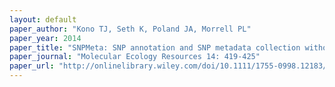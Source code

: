 ```yaml
---
layout: default
paper_author: "Kono TJ, Seth K, Poland JA, Morrell PL"
paper_year: 2014
paper_title: "SNPMeta: SNP annotation and SNP metadata collection without a reference genome"
paper_journal: "Molecular Ecology Resources 14: 419-425"
paper_url: "http://onlinelibrary.wiley.com/doi/10.1111/1755-0998.12183/abstract"
---
```

